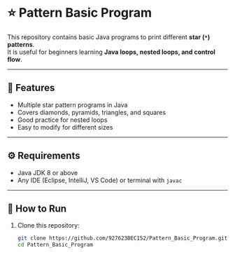 # ⭐ Pattern Basic Program

This repository contains basic Java programs to print different **star (`*`) patterns**.  
It is useful for beginners learning **Java loops, nested loops, and control flow**.

---

## 📌 Features
- Multiple star pattern programs in Java
- Covers diamonds, pyramids, triangles, and squares
- Good practice for nested loops
- Easy to modify for different sizes

---

## ⚙️ Requirements
- Java JDK 8 or above
- Any IDE (Eclipse, IntelliJ, VS Code) or terminal with `javac`

---

## 🚀 How to Run
1. Clone this repository:
   ```bash
   git clone https://github.com/927623BEC152/Pattern_Basic_Program.git
   cd Pattern_Basic_Program
